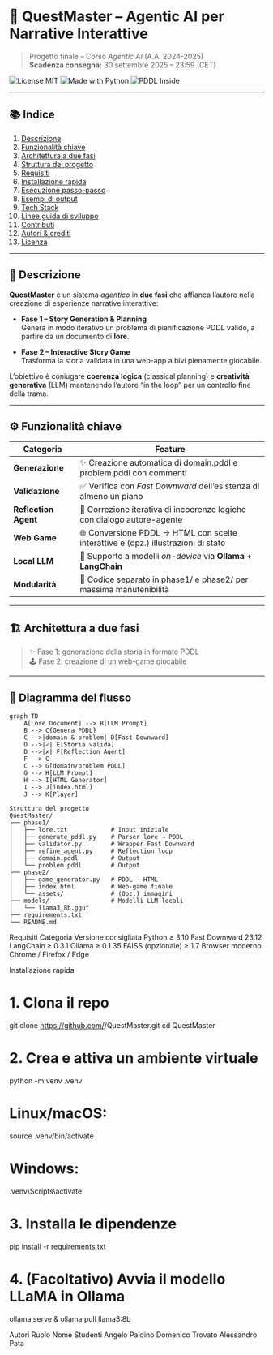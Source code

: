 # 🧠 **QuestMaster** – Agentic AI per Narrative Interattive  
> Progetto finale – Corso *Agentic AI* (A.A. 2024-2025)  
> **Scadenza consegna:** 30 settembre 2025 – 23:59 (CET)

![License MIT](https://img.shields.io/badge/license-MIT-green.svg)
![Made with Python](https://img.shields.io/badge/Made%20with-Python-3776AB?logo=python&logoColor=white)
![PDDL Inside](https://img.shields.io/badge/PDDL-powered-blueviolet)

---

## 📚 Indice

1. [Descrizione](#descrizione)
2. [Funzionalità chiave](#funzionalità-chiave)
3. [Architettura a due fasi](#architettura-a-due-fasi)
4. [Struttura del progetto](#struttura-del-progetto)
5. [Requisiti](#requisiti)
6. [Installazione rapida](#installazione-rapida)
7. [Esecuzione passo-passo](#esecuzione-passo-passo)
8. [Esempi di output](#esempi-di-output)
9. [Tech Stack](#tech-stack)
10. [Linee guida di sviluppo](#linee-guida-di-sviluppo)
11. [Contributi](#contributi)
12. [Autori & crediti](#autori--crediti)
13. [Licenza](#licenza)

---

## 🧩 Descrizione

**QuestMaster** è un sistema *agentico* in **due fasi** che affianca l’autore nella creazione di esperienze narrative interattive:

- **Fase 1 – Story Generation & Planning**  
  Genera in modo iterativo un problema di pianificazione PDDL valido, a partire da un documento di **lore**.

- **Fase 2 – Interactive Story Game**  
  Trasforma la storia validata in una web-app a bivi pienamente giocabile.

L’obiettivo è coniugare **coerenza logica** (classical planning) e **creatività generativa** (LLM) mantenendo l’autore “in the loop” per un controllo fine della trama.

---

## ⚙️ Funzionalità chiave

| Categoria      | Feature                                                                 |
|----------------|-------------------------------------------------------------------------|
| **Generazione** | ✨ Creazione automatica di domain.pddl e problem.pddl con commenti |
| **Validazione** | ✅ Verifica con *Fast Downward* dell’esistenza di almeno un piano       |
| **Reflection Agent** | 🔁 Correzione iterativa di incoerenze logiche con dialogo autore-agente |
| **Web Game**    | 🌐 Conversione PDDL → HTML con scelte interattive e (opz.) illustrazioni di stato |
| **Local LLM**   | 🤖 Supporto a modelli *on-device* via **Ollama** + **LangChain**        |
| **Modularità**  | 🧩 Codice separato in phase1/ e phase2/ per massima manutenibilità  |

---

## 🏗️ Architettura a due fasi

> ✨ Fase 1: generazione della storia in formato PDDL  
> 🕹️ Fase 2: creazione di un web-game giocabile

---

## 🚀 Diagramma del flusso

```mermaid
graph TD
    A[Lore Document] --> B[LLM Prompt]
    B --> C{Genera PDDL}
    C -->|domain & problem| D[Fast Downward]
    D -->|✓| E[Storia valida]
    D -->|✗| F[Reflection Agent]
    F --> C
    C --> G[domain/problem PDDL]
    G --> H[LLM Prompt]
    H --> I[HTML Generator]
    I --> J[index.html]
    J --> K[Player]

Struttura del progetto
QuestMaster/
├── phase1/
│   ├── lore.txt            # Input iniziale
│   ├── generate_pddl.py    # Parser lore → PDDL
│   ├── validator.py        # Wrapper Fast Downward
│   ├── refine_agent.py     # Reflection loop
│   ├── domain.pddl         # Output
│   └── problem.pddl        # Output
├── phase2/
│   ├── game_generator.py   # PDDL → HTML
│   ├── index.html          # Web-game finale
│   └── assets/             # (Opz.) immagini
├── models/                 # Modelli LLM locali
│   └── llama3_8b.gguf
├── requirements.txt
└── README.md
```
Requisiti
Categoria	Versione consigliata
Python	≥ 3.10
Fast Downward	23.12
LangChain	≥ 0.3.1
Ollama	≥ 0.1.35
FAISS (opzionale)	≥ 1.7
Browser moderno	Chrome / Firefox / Edge


Installazione rapida
# 1. Clona il repo
git clone https://github.com/<tuo-utente>/QuestMaster.git
cd QuestMaster

# 2. Crea e attiva un ambiente virtuale
python -m venv .venv
# Linux/macOS:
source .venv/bin/activate
# Windows:
.venv\Scripts\activate

# 3. Installa le dipendenze
pip install -r requirements.txt

# 4. (Facoltativo) Avvia il modello LLaMA in Ollama
ollama serve &
ollama pull llama3:8b

Autori 
Ruolo	Nome
Studenti	Angelo Paldino
Domenico Trovato
Alessandro Pata

